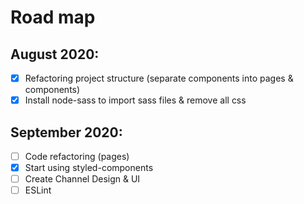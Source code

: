# Road map
## August 2020:
- [x] Refactoring project structure (separate components into pages & components)
- [x] Install node-sass to import sass files & remove all css 
## September 2020:
- [ ] Code refactoring (pages)
- [x] Start using styled-components
- [ ] Create Channel Design & UI
- [ ] ESLint
